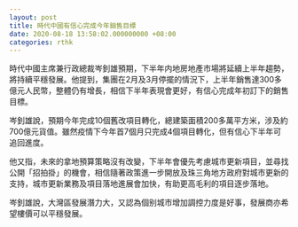 ```yaml
---
layout: post
title: 時代中國有信心完成今年銷售目標
date: 2020-08-18 13:58:02.000000000 +08:00
categories: rthk
---
```


時代中國主席兼行政總裁岑釗雄預期，下半年内地房地產市場將延續上半年趨勢，將持續平穩發展。他提到，集團在2月及3月停擺的情況下，上半年銷售達300多億元人民幣，整體仍有增長，相信下半年表現會更好，有信心完成年初訂下的銷售目標。

岑釗雄說，預期今年完成10個舊改項目轉化，總建築面積200多萬平方米，涉及約700億元貨值。雖然疫情下今年首7個月只完成4個項目轉化，但有信心下半年可追回進度。

他又指，未來的拿地預算策略沒有改變，下半年會優先考慮城市更新項目，並尋找公開「招拍掛」的機會，相信隨著政策進一步開放及珠三角地方政府對城市更新的支持，城市更新業務及項目落地進展會加快，有助更高毛利的項目逐步落地。

岑釗雄說，大灣區發展潛力大，又認為個别城市增加調控力度是好事，發展商亦希望樓價可以平穩發展。
